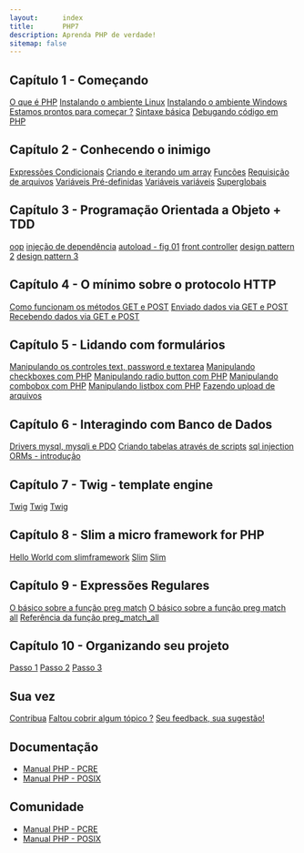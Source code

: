 ```yaml
---
layout:      index
title:       PHP7
description: Aprenda PHP de verdade!
sitemap: false
---
```


## Capítulo 1 - Começando

<div class="list-group">
    <a href="/php/o-que-e-php/" class="list-group-item">O que é PHP</a>
    <a href="/php/instalando-o-ambiente/" class="list-group-item">Instalando o ambiente Linux</a>
    <a href="/php/instalando-o-ambiente/" class="list-group-item">Instalando o ambiente Windows</a>
    <a href="/php/foo/" class="list-group-item">Estamos prontos para começar ?</a>
    <a href="/php/sintaxe-basica-de-php/" class="list-group-item">Sintaxe básica</a>
    <a href="/php/debugando-codigo/" class="list-group-item">Debugando código em PHP</a>
</div>

## Capítulo 2 - Conhecendo o inimigo

<div class="list-group">
    <a href="/php/expressoes-condicionais/" class="list-group-item">Expressões Condicionais</a>
    <a href="/php/criando-e-iterando-um-array/" class="list-group-item">Criando e iterando um array</a>
    <a href="/php/funcoes/" class="list-group-item">Funcões</a>
    <a href="/php/foo/" class="list-group-item">Requisição de arquivos</a>
    <a href="https://secure.php.net/manual/pt_BR/language.variables.predefined.php" class="list-group-item">Variáveis Pré-definidas</a>
    <a href="http://php.net/manual/pt_BR/language.variables.variable.php" class="list-group-item">Variáveis variáveis</a>
    <a href="https://secure.php.net/manual/pt_BR/language.variables.superglobals.php" class="list-group-item">Superglobais</a>
</div>

## Capítulo 3 - Programação Orientada a Objeto + TDD

<div class="list-group">
    <a href="/php/foo/" class="list-group-item">oop</a>
    <a href="/php/foo/" class="list-group-item">injeção de dependência</a>
    <a href="/php/foo/" class="list-group-item">autoload - fig 01</a>
    <a href="/php/foo/" class="list-group-item">front controller</a>
    <a href="/php/foo/" class="list-group-item">design pattern 2</a>
    <a href="/php/foo/" class="list-group-item">design pattern 3</a>
</div>

## Capítulo 4 - O mínimo sobre o protocolo HTTP

<div class="list-group">
    <a href="/php/como-funcionam-os-metodos-get-e-post/" class="list-group-item">Como funcionam os métodos GET e POST</a>
    <a href="/php/enviando-dados-via-get-post/" class="list-group-item">Enviado dados via GET e POST</a>
    <a href="/php/recebendo-dados-via-get-post/" class="list-group-item">Recebendo dados via GET e POST</a>
</div>

## Capítulo 5 - Lidando com formulários

<div class="list-group">
    <a href="/php/manipulando-os-controles-text-password-e-textarea/" class="list-group-item">Manipulando os controles text, password e textarea</a>
    <a href="/php/manipulando-checkboxes-com-php/" class="list-group-item">Manipulando checkboxes com PHP</a>
    <a href="/php/manipulando-radio-button-com-php/" class="list-group-item">Manipulando radio button com PHP</a>
    <a href="/php/manipulando-combobox-com-php/" class="list-group-item">Manipulando combobox com PHP</a>
    <a href="/php/manipulando-listbox-com-php/" class="list-group-item">Manipulando listbox com PHP</a>
    <a href="/php/foo/" class="list-group-item">Fazendo upload de arquivos</a>
</div>

## Capítulo 6 - Interagindo com Banco de Dados

<div class="list-group">
    <a href="/php/foo/" class="list-group-item">Drivers mysql, mysqli e PDO</a>
    <a href="/php/foo/" class="list-group-item">Criando tabelas através de scripts</a>
    <a href="/php/foo/" class="list-group-item">sql injection</a>
    <a href="/php/foo/" class="list-group-item">ORMs - introdução</a>
</div>

## Capítulo 7 - Twig - template engine

<div class="list-group">
    <a href="/php/foo/" class="list-group-item">Twig</a>
    <a href="/php/foo/" class="list-group-item">Twig</a>
    <a href="/php/foo/" class="list-group-item">Twig</a>
</div>

## Capítulo 8 - Slim a micro framework for PHP

<div class="list-group">
    <a href="/php/hello-world-com-slimframework/" class="list-group-item">Hello World com slimframework</a>
    <a href="/php/foo/" class="list-group-item">Slim</a>
    <a href="/php/foo/" class="list-group-item">Slim</a>
</div>

## Capítulo 9 - Expressões Regulares

<div class="list-group">
    <a href="/php/o-basico-sobre-a-função-preg-match/" class="list-group-item">O básico sobre a função preg match</a>
    <a href="/php/o-basico-sobre-a-funcao-preg-match-all/" class="list-group-item">O básico sobre a função preg match all</a>
    <a href="/php/referencia-da-funcao-preg-match-all/" class="list-group-item">Referência da função preg_match_all</a>
</div>

## Capítulo 10 - Organizando seu projeto

<div class="list-group">
    <a href="/php/" class="list-group-item">Passo 1</a>
    <a href="/php/" class="list-group-item">Passo 2</a>
    <a href="/php/" class="list-group-item">Passo 3</a>
</div>

## Sua vez

<div class="list-group">
    <a href="/php/foo/" class="list-group-item">Contribua</a>
    <a href="/php/foo/" class="list-group-item">Faltou cobrir algum tópico ?</a>
    <a href="/php/foo/" class="list-group-item">Seu feedback, sua sugestão!</a>
</div>


## Documentação

- [Manual PHP - PCRE](http://www.php.net/manual/pt_BR/book.pcre.php)
- [Manual PHP - POSIX](http://www.php.net/manual/en/reference.pcre.pattern.posix.php)

## Comunidade

- [Manual PHP - PCRE](http://www.php.net/manual/pt_BR/book.pcre.php)
- [Manual PHP - POSIX](http://www.php.net/manual/en/reference.pcre.pattern.posix.php)
